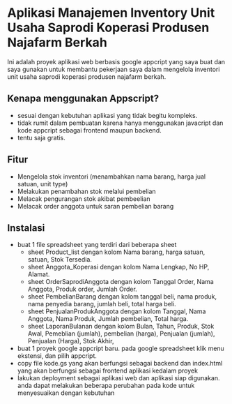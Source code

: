 # Aplikasi Manajemen Inventory Unit Usaha Saprodi Koperasi Produsen Najafarm Berkah
Ini adalah proyek aplikasi web berbasis google appcript yang saya buat dan saya gunakan untuk membantu pekerjaan saya dalam mengelola inventori unit usaha saprodi koperasi produsen najafarm berkah.

## Kenapa menggunakan Appscript?
- sesuai dengan kebutuhan aplikasi yang tidak begitu kompleks.
- tidak rumit dalam pembuatan karena hanya menggunakan javacript dan kode appcript sebagai frontend maupun backend.
- tentu saja gratis.

## Fitur
- Mengelola stok inventori (menambahkan nama barang, harga jual satuan, unit type)
- Melakukan penambahan stok melalui pembelian
- Melacak pengurangan stok akibat pembeelian
- Melacak order anggota untuk saran pembelian barang

## Instalasi
- buat 1 file spreadsheet yang  terdiri dari beberapa sheet
  -  sheet Product_list dengan kolom Nama barang,	harga satuan,	satuan,	Stok Tersedia.
  -  sheet Anggota_Koperasi dengan kolom Nama Lengkap,	No HP, 	Alamat.
  -  sheet OrderSaprodiAnggota dengan kolom Tanggal Order,	Nama Anggota,	Produk order,	Jumlah Order.
  -  sheet PembelianBarang dengan kolom tanggal beli,	nama produk,	nama penyedia barang,	jumlah beli,	total harga beli.
  -  sheet PenjualanProdukAnggota dengan kolom Tanggal,	Nama Anggota,	Nama Produk,	Jumlah pembelian,	Total harga.
  -  sheet LaporanBulanan dengan kolom Bulan,	Tahun,	Produk,	Stok Awal,	Pemeblian (jumlah),	pembelian (harga),	Penjualan (jumlah),	Penjualan (Harga),	Stok Akhir,
- buat 1 proyek google appcript baru. pada google spreadsheet klik menu ekstensi, dan pilih appcript.
- copy file kode.gs yang akan berfungsi sebagai backend dan index.html yang akan berfungsi sebagai frontend aplikasi kedalam proyek
- lakukan deployment sebagai aplikasi web dan aplikasi siap digunakan.
anda dapat melakukan beberapa perubahan pada kode untuk menyesuaikan dengan kebutuhan
